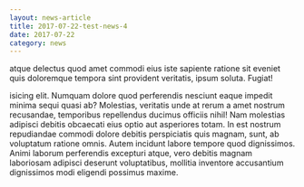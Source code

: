 ```yaml
---
layout: news-article
title: 2017-07-22-test-news-4
date: 2017-07-22
category: news
---
```


atque delectus quod amet commodi eius iste sapiente ratione sit eveniet quis doloremque tempora sint provident veritatis, ipsum soluta. Fugiat!

isicing elit. Numquam dolore quod perferendis nesciunt eaque impedit minima sequi quasi ab? Molestias, veritatis unde at rerum a amet nostrum recusandae, temporibus repellendus ducimus officiis nihil! Nam molestias adipisci debitis obcaecati eius optio aut asperiores totam. In est nostrum repudiandae commodi dolore debitis perspiciatis quis magnam, sunt, ab voluptatum ratione omnis. Autem incidunt labore tempore quod dignissimos. Animi laborum perferendis excepturi atque, vero debitis magnam laboriosam adipisci deserunt voluptatibus, mollitia inventore accusantium dignissimos modi eligendi possimus maxime.